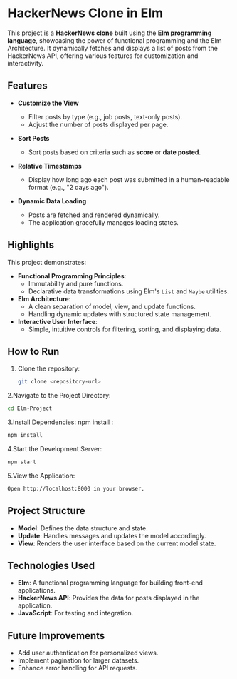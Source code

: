 # HackerNews Clone in Elm

This project is a **HackerNews clone** built using the **Elm programming language**, showcasing the power of functional programming and the Elm Architecture. It dynamically fetches and displays a list of posts from the HackerNews API, offering various features for customization and interactivity.

## Features

- **Customize the View**
  - Filter posts by type (e.g., job posts, text-only posts).
  - Adjust the number of posts displayed per page.

- **Sort Posts**
  - Sort posts based on criteria such as **score** or **date posted**.

- **Relative Timestamps**
  - Display how long ago each post was submitted in a human-readable format (e.g., "2 days ago").

- **Dynamic Data Loading**
  - Posts are fetched and rendered dynamically.
  - The application gracefully manages loading states.

## Highlights

This project demonstrates:
- **Functional Programming Principles**:
  - Immutability and pure functions.
  - Declarative data transformations using Elm's `List` and `Maybe` utilities.
- **Elm Architecture**:
  - A clean separation of model, view, and update functions.
  - Handling dynamic updates with structured state management.
- **Interactive User Interface**:
  - Simple, intuitive controls for filtering, sorting, and displaying data.

## How to Run

1. Clone the repository:
   ```bash
   git clone <repository-url>
   ```
2.Navigate to the Project Directory:  
  ```bash
  cd Elm-Project
  ```
3.Install Dependencies: npm install :
  ```bash
  npm install
  ```
4.Start the Development Server:
  ```bash
  npm start
  ```
5.View the Application:
  ```bash
  Open http://localhost:8000 in your browser.
  ```

## Project Structure

- **Model**: Defines the data structure and state.
- **Update**: Handles messages and updates the model accordingly.
- **View**: Renders the user interface based on the current model state.

## Technologies Used

- **Elm**: A functional programming language for building front-end applications.
- **HackerNews API**: Provides the data for posts displayed in the application.
- **JavaScript**: For testing and integration.

## Future Improvements

- Add user authentication for personalized views.
- Implement pagination for larger datasets.
- Enhance error handling for API requests.


